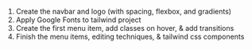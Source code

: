 1. Create the navbar and logo (with spacing, flexbox, and gradients)
2. Apply Google Fonts to tailwind project
3. Create the first menu item, add classes on hover, & add transitions
4. Finish the menu items, editing techniques, & tailwind css components